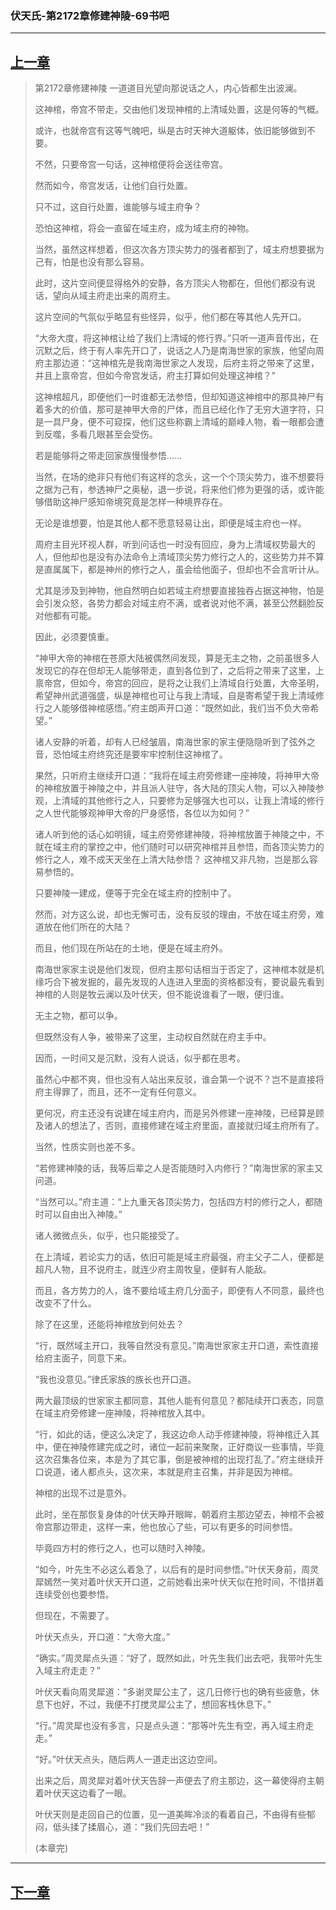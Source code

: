### 伏天氏-第2172章修建神陵-69书吧

--------
[上一章](./b6a0472342047491b82eac44f6397350.md)
--------


>
>
>
>第2172章修建神陵
>一道道目光望向那说话之人，内心皆都生出波澜。
>
>这神棺，帝宫不带走，交由他们发现神棺的上清域处置，这是何等的气概。
>
>或许，也就帝宫有这等气魄吧，纵是古时天神大道躯体，依旧能够做到不要。
>
>不然，只要帝宫一句话，这神棺便将会送往帝宫。
>
>然而如今，帝宫发话，让他们自行处置。
>
>只不过，这自行处置，谁能够与域主府争？
>
>恐怕这神棺，将会一直留在域主府，成为域主府的神物。
>
>当然，虽然这样想着，但这次各方顶尖势力的强者都到了，域主府想要据为己有，怕是也没有那么容易。
>
>此时，这片空间便显得格外的安静，各方顶尖人物都在，但他们都没有说话，望向从域主府走出来的周府主。
>
>这片空间的气氛似乎略显有些怪异，似乎，他们都在等其他人先开口。
>
>“大帝大度，将这神棺让给了我们上清域的修行界。”只听一道声音传出，在沉默之后，终于有人率先开口了，说话之人乃是南海世家的家族，他望向周府主那边道：“这神棺先是我南海世家之人发现，后府主将之带来了这里，并且上禀帝宫，但如今帝宫发话，府主打算如何处理这神棺？”
>
>这神棺超凡，即便他们一时谁都无法参悟，但却知道这神棺中的那具神尸有着多大的价值，那可是神甲大帝的尸体，而且已经化作了无穷大道字符，只是一具尸身，便不可窥探，他们这些称霸上清域的巅峰人物，看一眼都会遭到反噬，多看几眼甚至会受伤。
>
>若是能够将之带走回家族慢慢参悟……
>
>当然，在场的绝非只有他们有这样的念头，这一个个顶尖势力，谁不想要将之据为己有，参透神尸之奥秘，退一步说，将来他们修为更强的话，或许能够借助这神尸感知帝境究竟是怎样一种境界存在。
>
>无论是谁想要，怕是其他人都不愿意轻易让出，即便是域主府也一样。
>
>周府主目光环视人群，听到问话也一时没有回应，身为上清域权势最大的人，但他却也是没有办法命令上清域顶尖势力修行之人的，这些势力并不算是直属属下，都是神州的修行之人，虽会给他面子，但却也不会言听计从。
>
>尤其是涉及到神物，他自然明白如若域主府想要直接独吞占据这神物，怕是会引发众怒，各势力都会对域主府不满，或者说对他不满，甚至公然翻脸反对他都有可能。
>
>因此，必须要慎重。
>
>“神甲大帝的神棺在苍原大陆被偶然间发现，算是无主之物，之前虽很多人发现它的存在但却无人能够带走，直到各位到了，之后将之带来了这里，上禀帝宫，但如今，帝宫的回应，是将之让我们上清域自行处置，大帝圣明，希望神州武道强盛，纵是神棺也可让与我上清域，自是寄希望于我上清域修行之人能够借神棺感悟。”府主朗声开口道：“既然如此，我们当不负大帝希望。”
>
>诸人安静的听着，却有人已经皱眉，南海世家的家主便隐隐听到了弦外之音，恐怕域主府终究还是要牢牢控制住这神棺了。
>
>果然，只听府主继续开口道：“我将在域主府旁修建一座神陵，将神甲大帝的神棺放置于神陵之中，并且派人驻守，各大陆的顶尖人物，可以入神陵参观，上清域的其他修行之人，只要修为足够强大也可以，让我上清域的修行之人世代能够观神甲大帝的尸身感悟，各位以为如何？”
>
>诸人听到他的话心如明镜，域主府旁修建神陵，将神棺放置于神陵之中，不就在域主府的掌控之中，他们随时可以研究神棺并且参悟，而各顶尖势力的修行之人，难不成天天坐在上清大陆参悟？
>这神棺又非凡物，岂是那么容易参悟的。
>
>只要神陵一建成，便等于完全在域主府的控制中了。
>
>然而，对方这么说，却也无懈可击，没有反驳的理由，不放在域主府旁，难道放在他们所在的大陆？
>
>而且，他们现在所站在的土地，便是在域主府外。
>
>南海世家家主说是他们发现，但府主那句话相当于否定了，这神棺本就是机缘巧合下被发掘的，最先发现的人连进入里面的资格都没有，要说最先看到神棺的人则是牧云澜以及叶伏天，但不能说谁看了一眼，便归谁。
>
>无主之物，都可以争。
>
>但既然没有人争，被带来了这里，主动权自然就在府主手中。
>
>因而，一时间又是沉默，没有人说话，似乎都在思考。
>
>虽然心中都不爽，但也没有人站出来反驳，谁会第一个说不？岂不是直接将府主得罪了，而且，还不一定有任何意义。
>
>更何况，府主还没有说建在域主府内，而是另外修建一座神陵，已经算是顾及诸人的想法了，否则，直接修建在域主府里面，直接就归域主府所有了。
>
>当然，性质实则也差不多。
>
>“若修建神陵的话，我等后辈之人是否能随时入内修行？”南海世家的家主又问道。
>
>“当然可以。”府主道：“上九重天各顶尖势力，包括四方村的修行之人，都随时可以自由出入神陵。”
>
>诸人微微点头，似乎，也只能接受了。
>
>在上清域，若论实力的话，依旧可能是域主府最强，府主父子二人，便都是超凡人物，且不说府主，就连少府主周牧皇，便鲜有人能敌。
>
>而且，各方势力的人，谁不要给域主府几分面子，即便有人不同意，最终也改变不了什么。
>
>除了在这里，还能将神棺放到何处去？
>
>“行，既然域主开口，我等自然没有意见。”南海世家家主开口道，索性直接给府主面子，同意下来。
>
>“我也没意见。”律氏家族的族长也开口道。
>
>两大最顶级的世家家主都同意，其他人能有何意见？都陆续开口表态，同意在域主府旁修建一座神陵，将神棺放入其中。
>
>“行，如此的话，便这么决定了，我这边命人动手修建神陵，将神棺迁入其中，便在神陵修建完成之时，诸位一起前来聚聚，正好商议一些事情，毕竟这次召集各位来，本是为了其它事，倒是被神棺的出现打乱了。”府主继续开口说道，诸人都点头，这次来，本就是府主召集，并非是因为神棺。
>
>神棺的出现不过是意外。
>
>此时，坐在那恢复身体的叶伏天睁开眼眸，朝着府主那边望去，神棺不会被帝宫那边带走，这样一来，他也放心了些，可以有更多的时间参悟。
>
>毕竟四方村的修行之人，也可以随时入神陵。
>
>“如今，叶先生不必这么着急了，以后有的是时间参悟。”叶伏天身前，周灵犀嫣然一笑对着叶伏天开口道，之前她看出来叶伏天似在抢时间，不惜拼着连续受创也要参悟。
>
>但现在，不需要了。
>
>叶伏天点头，开口道：“大帝大度。”
>
>“确实。”周灵犀点头道：“好了，既然如此，叶先生我们出去吧，我带叶先生入域主府走走？”
>
>叶伏天看向周灵犀道：“多谢灵犀公主了，这几日修行也的确有些疲惫，休息下也好，不过，我便不打搅灵犀公主了，想回客栈休息下。”
>
>“行。”周灵犀也没有多言，只是点头道：“那等叶先生有空，再入域主府走走。”
>
>“好。”叶伏天点头，随后两人一道走出这边空间。
>
>出来之后，周灵犀对着叶伏天告辞一声便去了府主那边，这一幕使得府主朝着叶伏天这边看了一眼。
>
>叶伏天则是走回自己的位置，见一道美眸冷淡的看着自己，不由得有些郁闷，低头揉了揉眉心，道：“我们先回去吧！”
>
>(本章完)
>
>

--------
[下一章](./4e83093e3110d30e1b062865aeec6cf6.md)
--------
